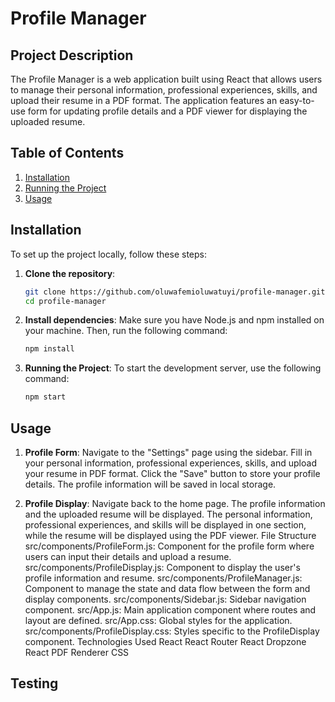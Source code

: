 # Profile Manager
## Project Description

The Profile Manager is a web application built using React that allows users to manage their personal information, professional experiences, skills, and upload their resume in a PDF format. The application features an easy-to-use form for updating profile details and a PDF viewer for displaying the uploaded resume.

## Table of Contents

1. [Installation](#installation)
2. [Running the Project](#running-the-project)
3. [Usage](#usage)

## Installation

To set up the project locally, follow these steps:

1. **Clone the repository**:
   ```bash
   git clone https://github.com/oluwafemioluwatuyi/profile-manager.git
   cd profile-manager

2. **Install dependencies**:
   Make sure you have Node.js and npm installed on your machine. Then, run the following command:
   ``` bash
   npm install
3. **Running the Project**:
   To start the development server, use the following command:
    ```bash
    npm start
    

##  Usage

1. **Profile Form**:
    Navigate to the "Settings" page using the sidebar.
    Fill in your personal information, professional experiences, skills, and upload your resume in PDF format.
    Click the "Save" button to store your profile details. The profile information will be saved in local storage.

2. **Profile Display**:
    Navigate back to the home page.
    The profile information and the uploaded resume will be displayed. The personal information, professional experiences, and skills will be displayed in one section, 
    while the resume will be displayed using the PDF viewer.
    File Structure
    src/components/ProfileForm.js: Component for the profile form where users can input their details and upload a resume.
    src/components/ProfileDisplay.js: Component to display the user's profile information and resume.
    src/components/ProfileManager.js: Component to manage the state and data flow between the form and display components.
    src/components/Sidebar.js: Sidebar navigation component.
    src/App.js: Main application component where routes and layout are defined.
    src/App.css: Global styles for the application.
    src/components/ProfileDisplay.css: Styles specific to the ProfileDisplay component.
    Technologies Used
    React
    React Router
    React Dropzone
    React PDF Renderer
    CSS

## Testing
    